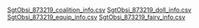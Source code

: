 [SgtObsi_873219_coalition_info.csv](https://github.com/Sgt-Obsi/Sgt-Obsi/files/9275799/SgtObsi_873219_coalition_info.csv)
[SgtObsi_873219_doll_info.csv](https://github.com/Sgt-Obsi/Sgt-Obsi/files/9275800/SgtObsi_873219_doll_info.csv)
[SgtObsi_873219_equip_info.csv](https://github.com/Sgt-Obsi/Sgt-Obsi/files/9275801/SgtObsi_873219_equip_info.csv)
[SgtObsi_873219_fairy_info.csv](https://github.com/Sgt-Obsi/Sgt-Obsi/files/9275802/SgtObsi_873219_fairy_info.csv)
